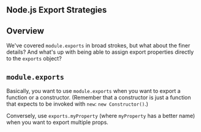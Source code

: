 Node.js Export Strategies
---

## Overview

We've covered `module.exports` in broad strokes, but what about the finer details?
And what's up with being able to assign export properties directly to the `exports`
object?

## `module.exports`

Basically, you want to use `module.exports` when you want to export a function or a constructor.
(Remember that a constructor is just a function that expects to be invoked with `new`: `new Constructor()`.)

Conversely, use `exports.myProperty` (where `myProperty` has a better name) when
you want to export multiple props.
